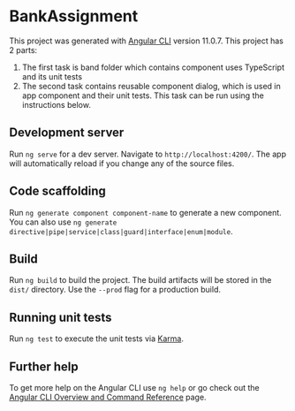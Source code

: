 # BankAssignment

This project was generated with [Angular CLI](https://github.com/angular/angular-cli) version 11.0.7.
This project has 2 parts:

1. The first task is band folder which contains component uses TypeScript and its unit tests
2. The second task contains reusable component dialog, which is used in app component and their unit tests. This task can be run using the instructions below.

## Development server

Run `ng serve` for a dev server. Navigate to `http://localhost:4200/`. The app will automatically reload if you change any of the source files.

## Code scaffolding

Run `ng generate component component-name` to generate a new component. You can also use `ng generate directive|pipe|service|class|guard|interface|enum|module`.

## Build

Run `ng build` to build the project. The build artifacts will be stored in the `dist/` directory. Use the `--prod` flag for a production build.

## Running unit tests

Run `ng test` to execute the unit tests via [Karma](https://karma-runner.github.io).

## Further help

To get more help on the Angular CLI use `ng help` or go check out the [Angular CLI Overview and Command Reference](https://angular.io/cli) page.

